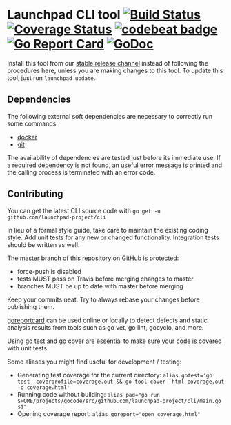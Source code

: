 # Launchpad CLI tool [![Build Status](http://img.shields.io/travis/launchpad-project/cli/master.svg?style=flat)](https://travis-ci.org/launchpad-project/cli) [![Coverage Status](https://coveralls.io/repos/launchpad-project/cli/badge.svg)](https://coveralls.io/r/launchpad-project/cli) [![codebeat badge](https://codebeat.co/badges/bd6acb49-ccdf-4045-a877-05da0198261a)](https://codebeat.co/projects/github-com-launchpad-project-cli) [![Go Report Card](https://goreportcard.com/badge/github.com/launchpad-project/cli)](https://goreportcard.com/report/github.com/launchpad-project/cli) [![GoDoc](https://godoc.org/github.com/launchpad-project/cli?status.svg)](https://godoc.org/github.com/launchpad-project/cli)

Install this tool from our [stable release channel](https://dl.equinox.io/launchpad-project/launchpad-cli/stable) instead of following the procedures here, unless you are making changes to this tool. To update this tool, just run `launchpad update`.

## Dependencies
The following external soft dependencies are necessary to correctly run some commands:
* [docker](https://www.docker.com/)
* [git](https://git-scm.com/)

The availability of dependencies are tested just before its immediate use. If a required dependency is not found, an useful error message is printed and the calling process is terminated with an error code.

## Contributing
You can get the latest CLI source code with `go get -u github.com/launchpad-project/cli`

In lieu of a formal style guide, take care to maintain the existing coding style. Add unit tests for any new or changed functionality. Integration tests should be written as well.

The master branch of this repository on GitHub is protected:
* force-push is disabled
* tests MUST pass on Travis before merging changes to master
* branches MUST be up to date with master before merging

Keep your commits neat. Try to always rebase your changes before publishing them.

[goreportcard](https://goreportcard.com/report/github.com/launchpad-project/cli) can be used online or locally to detect defects and static analysis results from tools such as go vet, go lint, gocyclo, and more.

Using go test and go cover are essential to make sure your code is covered with unit tests.

Some aliases you might find useful for development / testing:

* Generating test coverage for the current directory: `alias gotest='go test -coverprofile=coverage.out && go tool cover -html coverage.out -o coverage.html'`
* Running code without building: `alias pad="go run $HOME/projects/gocode/src/github.com/launchpad-project/cli/main.go $1"`
* Opening coverage report: `alias goreport="open coverage.html"`
